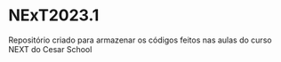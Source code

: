 # NExT2023.1
Repositório criado para armazenar os códigos feitos nas aulas do curso NEXT do Cesar School
